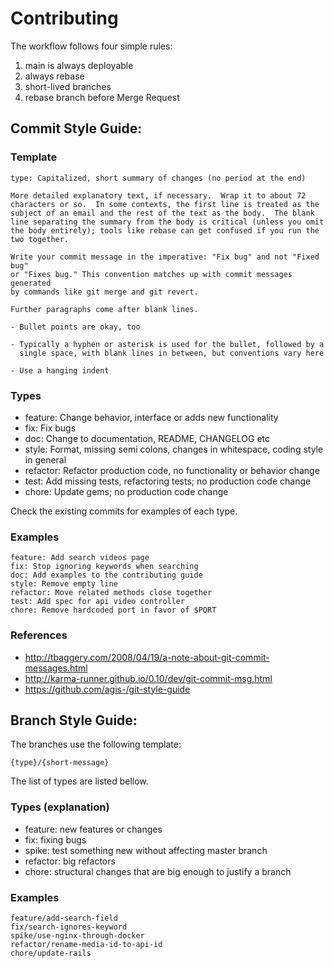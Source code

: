 # Contributing

The workflow follows four simple rules:

1. main is always deployable
2. always rebase
3. short-lived branches
4. rebase branch before Merge Request

## Commit Style Guide:

### Template

    type: Capitalized, short summary of changes (no period at the end)

    More detailed explanatory text, if necessary.  Wrap it to about 72
    characters or so.  In some contexts, the first line is treated as the
    subject of an email and the rest of the text as the body.  The blank
    line separating the summary from the body is critical (unless you omit
    the body entirely); tools like rebase can get confused if you run the
    two together.

    Write your commit message in the imperative: "Fix bug" and not "Fixed bug"
    or "Fixes bug." This convention matches up with commit messages generated
    by commands like git merge and git revert.

    Further paragraphs come after blank lines.

    - Bullet points are okay, too

    - Typically a hyphen or asterisk is used for the bullet, followed by a
      single space, with blank lines in between, but conventions vary here

    - Use a hanging indent

### Types

- feature: Change behavior, interface or adds new functionality
- fix: Fix bugs
- doc: Change to documentation, README, CHANGELOG etc
- style: Format, missing semi colons, changes in whitespace, coding style in general
- refactor: Refactor production code, no functionality or behavior change
- test: Add missing tests, refactoring tests; no production code change
- chore: Update gems; no production code change

Check the existing commits for examples of each type.

### Examples

    feature: Add search videos page
    fix: Stop ignoring keywords when searching
    doc: Add examples to the contributing guide
    style: Remove empty line
    refactor: Move related methods close together
    test: Add spec for api video controller
    chore: Remove hardcoded port in favor of $PORT

### References

- <http://tbaggery.com/2008/04/19/a-note-about-git-commit-messages.html>
- <http://karma-runner.github.io/0.10/dev/git-commit-msg.html>
- <https://github.com/agis-/git-style-guide>

## Branch Style Guide:

The branches use the following template:

    {type}/{short-message}

The list of types are listed bellow.

### Types (explanation)

- feature: new features or changes
- fix: fixing bugs
- spike: test something new without affecting master branch
- refactor: big refactors
- chore: structural changes that are big enough to justify a branch

### Examples

    feature/add-search-field
    fix/search-ignores-keyword
    spike/use-nginx-through-docker
    refactor/rename-media-id-to-api-id
    chore/update-rails

